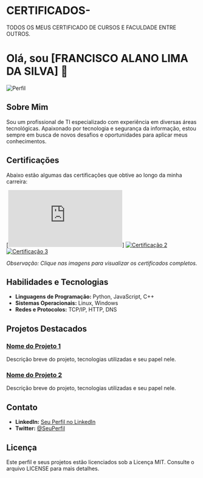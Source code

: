 # CERTIFICADOS-
TODOS OS MEUS CERTIFICADO DE CURSOS E FACULDADE ENTRE OUTROS. 

# Olá, sou [FRANCISCO ALANO LIMA DA SILVA] 👋

![Perfil](URL_da_sua_imagem_de_perfil)

## Sobre Mim

Sou um profissional de TI especializado com experiência em diversas áreas tecnológicas. Apaixonado por tecnologia e segurança da informação, estou sempre em busca de novos desafios e oportunidades para aplicar meus conhecimentos.

## Certificações

Abaixo estão algumas das certificações que obtive ao longo da minha carreira:

[![DESENVOLVENDO APLICAÇÕES MOBILE COM
ANDROID STUDIO](https://github.com/Aladark/CERTIFICADOS-/blob/main/Certificado.pdf)]
[![Certificação 2](URL_da_imagem_da_certificação_2)](URL_do_certificado_2)
[![Certificação 3](URL_da_imagem_da_certificação_3)](URL_do_certificado_3)

*Observação: Clique nas imagens para visualizar os certificados completos.*

## Habilidades e Tecnologias

- **Linguagens de Programação:** Python, JavaScript, C++
- **Sistemas Operacionais:** Linux, Windows
- **Redes e Protocolos:** TCP/IP, HTTP, DNS

## Projetos Destacados

### [Nome do Projeto 1](URL_do_projeto_1)

Descrição breve do projeto, tecnologias utilizadas e seu papel nele.

### [Nome do Projeto 2](URL_do_projeto_2)

Descrição breve do projeto, tecnologias utilizadas e seu papel nele.

## Contato

- **LinkedIn:** [Seu Perfil no LinkedIn](URL_do_linkedin)
- **Twitter:** [@SeuPerfil](URL_do_twitter)

## Licença

Este perfil e seus projetos estão licenciados sob a Licença MIT. Consulte o arquivo LICENSE para mais detalhes.


